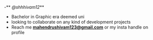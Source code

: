 -** _@shhhivam12_**
- Bachelor in Graphic era deemed uni
- looking to collaborate on any kind of development projects
- Reach me **mahendrushivam123@gmail.com** or my insta handle on profile

<!---
shhhivam12/shhhivam12 is a ✨ special ✨ repository because its `README.md` (this file) appears on your GitHub profile.
You can click the Preview link to take a look at your changes.
--->

